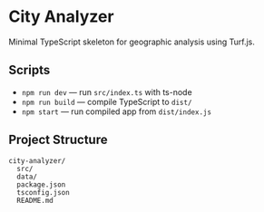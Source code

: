 # City Analyzer

Minimal TypeScript skeleton for geographic analysis using Turf.js.

## Scripts

- `npm run dev` — run `src/index.ts` with ts-node
- `npm run build` — compile TypeScript to `dist/`
- `npm start` — run compiled app from `dist/index.js`

## Project Structure

```
city-analyzer/
  src/
  data/
  package.json
  tsconfig.json
  README.md
```


